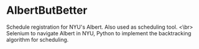 # AlbertButBetter
Schedule registration for NYU's Albert. Also used as scheduling tool. <\br>
Selenium to navigate Albert in NYU, Python to implement the backtracking algorithm for scheduling.
